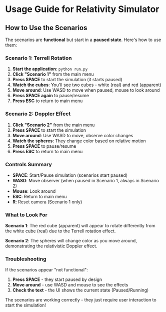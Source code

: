 # Usage Guide for Relativity Simulator

## How to Use the Scenarios

The scenarios are **functional** but start in a **paused state**. Here's how to use them:

### Scenario 1: Terrell Rotation

1. **Start the application**: `python run.py`
2. **Click "Scenario 1"** from the main menu
3. **Press SPACE** to start the simulation (it starts paused)
4. **Watch the cubes**: You'll see two cubes - white (real) and red (apparent)
5. **Move around**: Use WASD to move when paused, mouse to look around
6. **Press SPACE again** to pause/resume
7. **Press ESC** to return to main menu

### Scenario 2: Doppler Effect

1. **Click "Scenario 2"** from the main menu
2. **Press SPACE** to start the simulation
3. **Move around**: Use WASD to move, observe color changes
4. **Watch the spheres**: They change color based on relative motion
5. **Press SPACE** to pause/resume
6. **Press ESC** to return to main menu

### Controls Summary

- **SPACE**: Start/Pause simulation (scenarios start paused)
- **WASD**: Move observer (when paused in Scenario 1, always in Scenario 2)
- **Mouse**: Look around
- **ESC**: Return to main menu
- **R**: Reset camera (Scenario 1 only)

### What to Look For

**Scenario 1**: The red cube (apparent) will appear to rotate differently from the white cube (real) due to the Terrell rotation effect.

**Scenario 2**: The spheres will change color as you move around, demonstrating the relativistic Doppler effect.

### Troubleshooting

If the scenarios appear "not functional":
1. **Press SPACE** - they start paused by design
2. **Move around** - use WASD and mouse to see the effects
3. **Check the text** - the UI shows the current state (Paused/Running)

The scenarios are working correctly - they just require user interaction to start the simulation! 